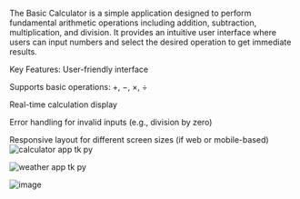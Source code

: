 The Basic Calculator is a simple application designed to perform fundamental arithmetic operations including addition, subtraction, multiplication, and division. It provides an intuitive user interface where users can input numbers and select the desired operation to get immediate results.

Key Features:
User-friendly interface

Supports basic operations: +, −, ×, ÷

Real-time calculation display

Error handling for invalid inputs (e.g., division by zero)

Responsive layout for different screen sizes (if web or mobile-based)![calculator app tk py](https://github.com/user-attachments/assets/27725d2f-9f8c-439c-b9f7-4547aa8c0843)
   
![weather app tk py](https://github.com/user-attachments/assets/adf232ef-cfea-45a6-88e9-f4458170b684)

![image](https://github.com/user-attachments/assets/e8fbce11-bfa9-49b0-aeb8-6f190a553d9b)
